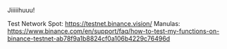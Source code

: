 Jiiiiihuuu!

Test Network Spot: https://testnet.binance.vision/
Manulas: https://www.binance.com/en/support/faq/how-to-test-my-functions-on-binance-testnet-ab78f9a1b8824cf0a106b4229c76496d
